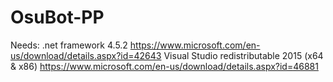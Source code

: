 # OsuBot-PP

Needs:
 .net framework 4.5.2
  https://www.microsoft.com/en-us/download/details.aspx?id=42643
 Visual Studio redistributable 2015 (x64 & x86)
  https://www.microsoft.com/en-us/download/details.aspx?id=46881
